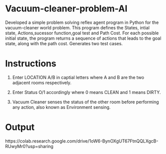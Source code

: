 # Vacuum-cleaner-problem-AI
Developed a simple problem solving reflex agent program in Python for the vacuum-cleaner world problem. This program defines the States, intial state, Actions,sucessor function,goal test and Path Cost. For each possible initial state, the program returns a sequence of actions that leads to the goal state, along with the path cost. Generates two test cases.
<br>
<h1>Instructions</h1>

1. Enter LOCATION A/B in captial letters where A and B are the two adjacent rooms respectively.

2. Enter Status O/1 accordingly where 0 means CLEAN and 1 means DIRTY.

3. Vacuum Cleaner senses the status of the other room before performing any action, also known as Environment sensing.

<h1> Output</h1>
https://colab.research.google.com/drive/1oW6-BynOXgUT67FtnQQLXgcB-RUwyMr0?usp=sharing
